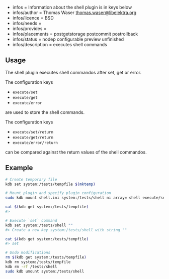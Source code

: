 - infos = Information about the shell plugin is in keys below
- infos/author = Thomas Waser <thomas.waser@libelektra.org>
- infos/licence = BSD
- infos/needs =
- infos/provides =
- infos/placements = postgetstorage postcommit postrollback
- infos/status = nodep configurable preview unfinished
- infos/description = executes shell commands

## Usage

The shell plugin executes shell commandos after set, get or error.

The configuration keys

- `execute/set`
- `execute/get`
- `execute/error`

are used to store the shell commands.

The configuration keys

- `execute/set/return`
- `execute/get/return`
- `execute/error/return`

can be compared against the return values of the shell commandos.

## Example

```sh
# Create temporary file
kdb set system:/tests/tempfile $(mktemp)

# Mount plugin and specify plugin configuration
sudo kdb mount shell.ini system:/tests/shell ni array= shell execute/set="echo set >> $(kdb get system:/tests/tempfile)"

cat $(kdb get system:/tests/tempfile)
#>

# Execute `set` command
kdb set system:/tests/shell ""
#> Create a new key system:/tests/shell with string ""

cat $(kdb get system:/tests/tempfile)
#> set

# Undo modifications
rm $(kdb get system:/tests/tempfile)
kdb rm system:/tests/tempfile
kdb rm -rf /tests/shell
sudo kdb umount system:/tests/shell
```
